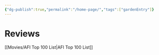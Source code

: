 ```yaml
---
{"dg-publish":true,"permalink":"/home-page/","tags":["gardenEntry"]}
---
```



# Reviews

[[Movies/AFI Top 100 List\|AFI Top 100 List]]
